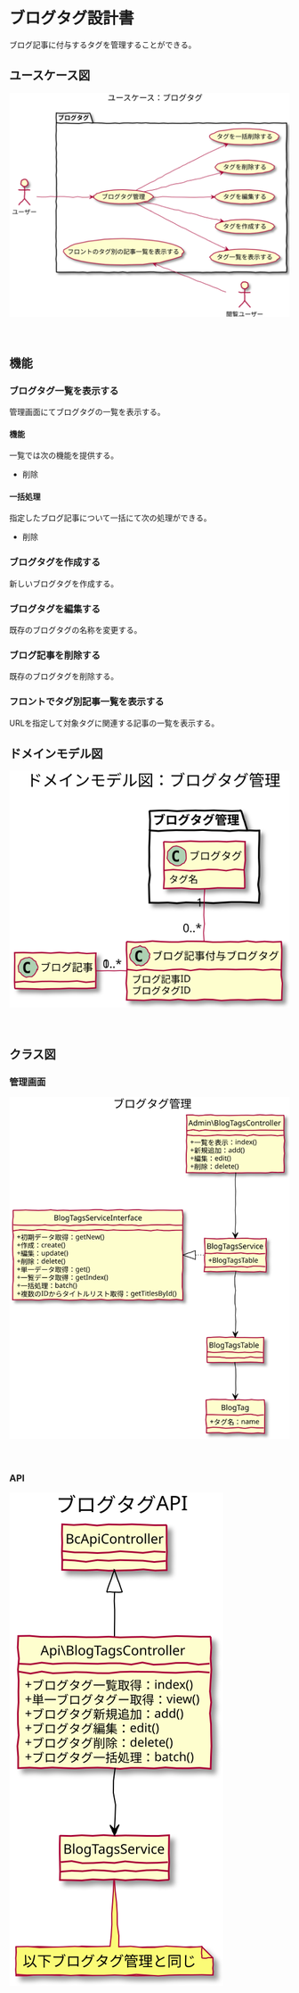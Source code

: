 # ブログタグ設計書

ブログ記事に付与するタグを管理することができる。

## ユースケース図
![ユースケース図：ブログタグ](../../../svg/use_case/bc-blog/blog_tags.svg)

　
## 機能
### ブログタグ一覧を表示する
管理画面にてブログタグの一覧を表示する。  


#### 機能
一覧では次の機能を提供する。
- 削除

#### 一括処理
指定したブログ記事について一括にて次の処理ができる。
- 削除

### ブログタグを作成する
新しいブログタグを作成する。

### ブログタグを編集する
既存のブログタグの名称を変更する。

### ブログ記事を削除する
既存のブログタグを削除する。

### フロントでタグ別記事一覧を表示する
URLを指定して対象タグに関連する記事の一覧を表示する。
　
## ドメインモデル図
![ユースケース図：ブログタグ](../../../svg/domain_model/bc-blog/blog_tags.svg)

　
## クラス図
### 管理画面
![ユースケース図：ブログタグ](../../../svg/class/bc-blog/manage_blog_tags.svg)

　
### API
![ユースケース図：ブログタグ](../../../svg/class/bc-blog/api_blog_tags.svg)
